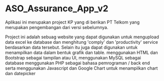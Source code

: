 # ASO_Assurance_App_v2

Aplikasi ini merupakan project KP yang di berikan PT Telkom yang merupakan pengembangan dari versi sebelumnya. 

Project ini adalah sebuag website yang dapat digunakan untuk mengupload data excel ke database dan menghitung 'comply' dan 'productivity' service berdasarkan data tersebut. Selain itu juga dapat digunakan untuk menampilkan data dalam bentuk grafik dan table.  menggunakan HTML dan Bootstrap sebagai tampilan atau UI, menggunakan MySQL sebagai database menggunakan PHP sebagai bahasa pemrograman / back end serta menggunakan Javascript dan Google Chart untuk menampilkan chart dan datepicker
